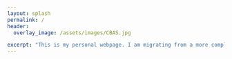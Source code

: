 ```yaml
---
layout: splash
permalink: /
header:
  overlay_image: /assets/images/CBAS.jpg

excerpt: "This is my personal webpage. I am migrating from a more complex jekyll theme in order to make maintenance simpler. I will add features as the whole concepts develops."
---
```


